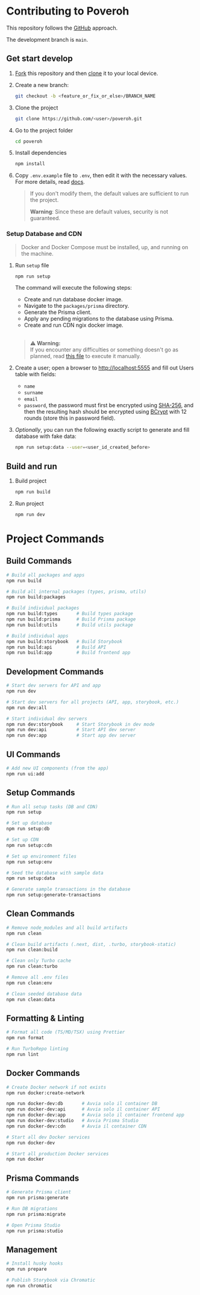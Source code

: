 # Contributing to Poveroh

This repository follows the [GitHub](https://docs.github.com/en/get-started/using-github/github-flow) approach.

The development branch is `main`.

## Get start develop

1. [Fork](https://github.com/Poveroh/poveroh/fork/) this repository and then [clone](https://docs.github.com/en/repositories/creating-and-managing-repositories/cloning-a-repository) it to your local device.
2. Create a new branch:
    ```bash
    git checkout -b <feature_or_fix_or_else>/BRANCH_NAME
    ```
3. Clone the project

    ```bash
    git clone https://github.com/<user>/poveroh.git
    ```

4. Go to the project folder

    ```bash
    cd poveroh
    ```

5. Install dependencies

    ```bash
    npm install
    ```

6. Copy `.env.example` file to `.env`, then edit it with the necessary values. For more details, read [docs](ENV_SETUP.md).

    > If you don't modify them, the default values are sufficient to run the project.
    >
    > **Warning**: Since these are default values, security is not guaranteed.

### Setup Database and CDN

> Docker and Docker Compose must be installed, up, and running on the machine.

1. Run `setup` file

    ```bash
    npm run setup
    ```

    The command will execute the following steps:

    - Create and run database docker image.
    - Navigate to the `packages/prisma` directory.
    - Generate the Prisma client.
    - Apply any pending migrations to the database using Prisma.
    - Create and run CDN ngix docker image.

    <br>

    > **⚠️ Warning:**  
    > If you encounter any difficulties or something doesn't go as planned, read [this file](./scripts/README.md) to execute it manually.

2. Create a user; open a browser to [http://localhost:5555](http://localhost:5555) and fill out Users table with fields:

    - `name`
    - `surname`
    - `email`
    - `password`, the password must first be encrypted using [SHA-256](https://codebeautify.org/sha256-hash-generator), and then the resulting hash should be encrypted using [BCrypt](https://bcrypt-generator.com/) with 12 rounds (store this in password field).

3. _Optionally_, you can run the following exactly script to generate and fill database with fake data:

    ```bash
    npm run setup:data --user=<user_id_created_before>
    ```

## Build and run

1. Build project

    ```bash
    npm run build
    ```

2. Run project

    ```bash
    npm run dev
    ```

# Project Commands

## Build Commands

```bash
# Build all packages and apps
npm run build

# Build all internal packages (types, prisma, utils)
npm run build:packages

# Build individual packages
npm run build:types       # Build types package
npm run build:prisma      # Build Prisma package
npm run build:utils       # Build utils package

# Build individual apps
npm run build:storybook   # Build Storybook
npm run build:api         # Build API
npm run build:app         # Build frontend app
```

## Development Commands

```bash
# Start dev servers for API and app
npm run dev

# Start dev servers for all projects (API, app, storybook, etc.)
npm run dev:all

# Start individual dev servers
npm run dev:storybook     # Start Storybook in dev mode
npm run dev:api           # Start API dev server
npm run dev:app           # Start app dev server
```

## UI Commands

```bash
# Add new UI components (from the app)
npm run ui:add
```

## Setup Commands

```bash
# Run all setup tasks (DB and CDN)
npm run setup

# Set up database
npm run setup:db

# Set up CDN
npm run setup:cdn

# Set up environment files
npm run setup:env

# Seed the database with sample data
npm run setup:data

# Generate sample transactions in the database
npm run setup:generate-transactions
```

## Clean Commands

```bash
# Remove node_modules and all build artifacts
npm run clean

# Clean build artifacts (.next, dist, .turbo, storybook-static)
npm run clean:build

# Clean only Turbo cache
npm run clean:turbo

# Remove all .env files
npm run clean:env

# Clean seeded database data
npm run clean:data
```

## Formatting & Linting

```bash
# Format all code (TS/MD/TSX) using Prettier
npm run format

# Run TurboRepo linting
npm run lint
```

## Docker Commands

```bash
# Create Docker network if not exists
npm run docker:create-network

npm run docker-dev:db       # Avvia solo il container DB
npm run docker-dev:api      # Avvia solo il container API
npm run docker-dev:app      # Avvia solo il container frontend app
npm run docker-dev:studio   # Avvia Prisma Studio
npm run docker-dev:cdn      # Avvia il container CDN

# Start all dev Docker services
npm run docker-dev

# Start all production Docker services
npm run docker
```

## Prisma Commands

```bash
# Generate Prisma client
npm run prisma:generate

# Run DB migrations
npm run prisma:migrate

# Open Prisma Studio
npm run prisma:studio
```

## Management

```bash
# Install husky hooks
npm run prepare

# Publish Storybook via Chromatic
npm run chromatic
```

